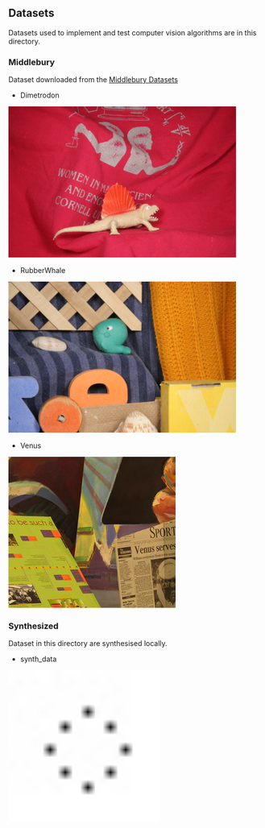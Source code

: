 ## Datasets

Datasets used to implement and test computer vision algorithms are in this directory.

### Middlebury 

Dataset downloaded from the [Middlebury Datasets](https://vision.middlebury.edu/flow/) 

* Dimetrodon
<img src="./Dimetrodon/frame10.png" height=300>

* RubberWhale
<img src="./RubberWhale/frame07.png" height=300>

* Venus

<img src="./Venus/frame10.png" height=300>

### Synthesized

Dataset in this directory are synthesised locally.

* synth_data
<img src="./synth_data/frame_01.jpg" height=300>

